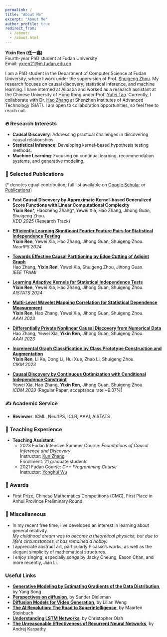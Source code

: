 ```yaml
---
permalink: /
title: "About Me"
excerpt: "About Me"
author_profile: true
redirect_from: 
  - /about/
  - /about.html
---
```


**Yixin Ren (任一鑫)**  
Fourth-year PhD student at Fudan University  
Email: [yxren21@m.fudan.edu.cn](mailto:yxren21@m.fudan.edu.cn)

I am a PhD student in the Department of Computer Science at Fudan University, where I work under the supervision of Prof. [Shuigeng Zhou](https://scholar.google.com/citations?user=yAE-Av4AAAAJ&hl=zh-CN). My research focuses on causal discovery, statistical inference, and machine learning. I have interned at Alibaba and worked as a research assistant at the Chinese University of Hong Kong under Prof. [Yufei Tao](https://www.cse.cuhk.edu.hk/~taoyf/). Currently, I collaborate with Dr. [Hao Zhang](https://people.ucas.ac.cn/~hzhang10) at Shenzhen Institutes of Advanced Technology (SIAT). I am open to collaboration opportunities, so feel free to reach out.

### 🔥 Research Interests
- **Causal Discovery**: Addressing practical challenges in discovering causal relationships.
- **Statistical Inference**: Developing kernel-based hypothesis testing methods.
- **Machine Learning**: Focusing on continual learning, recommendation systems, and generative modeling.

### 📝 Selected Publications  
(* denotes equal contribution; full list available on [Google Scholar](https://scholar.google.com/citations?user=6xjfkpkAAAAJ&hl=zh-CN) or [Publications](https://github.com/renyixin666/renyixin.github.io/blob/master/_pages/publications.md))

- **Fast Causal Discovery by Approximate Kernel-based Generalized Score Functions with Linear Computational Complexity**  
  **Yixin Ren**\*, Haocheng Zhang\*, Yewei Xia, Hao Zhang, Jihong Guan, Shuigeng Zhou.  
  *KDD 2025* (Research Track)
  
- [**Efficiently Learning Significant Fourier Feature Pairs for Statistical Independence Testing**](https://openreview.net/pdf?id=BEiqNQZIky)  
  **Yixin Ren**, Yewei Xia, Hao Zhang, Jihong Guan, Shuigeng Zhou.  
  *NeurIPS 2024*

- [**Towards Effective Causal Partitioning by Edge Cutting of Adjoint Graph**](https://ieeexplore.ieee.org/abstract/document/10614830)  
  Hao Zhang, **Yixin Ren**, Yewei Xia, Shuigeng Zhou, Jihong Guan.  
  *IEEE TPAMI*

- [**Learning Adaptive Kernels for Statistical Independence Tests**](https://proceedings.mlr.press/v238/ren24a/ren24a.pdf)  
  **Yixin Ren**, Yewei Xia, Hao Zhang, Jihong Guan, Shuigeng Zhou.  
  *AISTATS 2024*

- [**Multi-Level Wavelet Mapping Correlation for Statistical Dependence Measurement**](https://scholar.google.com/citations?view_op=view_citation&hl=en&user=6xjfkpkAAAAJ&citation_for_view=6xjfkpkAAAAJ:eQOLeE2rZwMC)  
  **Yixin Ren**, Hao Zhang, Yewei Xia, Jihong Guan, Shuigeng Zhou.  
  *AAAI 2023*

- [**Differentially Private Nonlinear Causal Discovery from Numerical Data**](https://ojs.aaai.org/index.php/AAAI/article/view/26452)  
  Hao Zhang, Yewei Xia, **Yixin Ren**, Jihong Guan, Shuigeng Zhou.  
  *AAAI 2023*

- [**Incremental Graph Classification by Class Prototype Construction and Augmentation**](https://scholar.google.com/citations?view_op=view_citation&hl=en&user=6xjfkpkAAAAJ&citation_for_view=6xjfkpkAAAAJ:_FxGoFyzp5QC)  
  **Yixin Ren**, Li Ke, Dong Li, Hui Xue, Zhao Li, Shuigeng Zhou.  
  *CIKM 2023*

- [**Causal Discovery by Continuous Optimization with Conditional Independence Constraint**](https://ieeexplore.ieee.org/abstract/document/10415743)  
  Yewei Xia, Hao Zhang, **Yixin Ren**, Jihong Guan, Shuigeng Zhou.  
  *ICDM 2023* (Regular Paper, acceptance rate ~9.37%)

### ✍️ Academic Service  
- **Reviewer**: ICML, NeurIPS, ICLR, AAAI, AISTATS

### 📐 Teaching Experience  
- **Teaching Assistant**:  
  - 2023 Fudan Intensive Summer Course: *Foundations of Causal Inference and Discovery*  
    Instructor: [Kun Zhang](https://www.andrew.cmu.edu/user/kunz1/index.html)  
    Enrollment: 21 graduate students
  - 2021 Fudan Course: *C++ Programming Course*  
    Instructor: [Yonghui Wu](https://cs.fudan.edu.cn/3e/9d/c25926a278173/page.htm)

### 🥇 Awards  
- First Prize, Chinese Mathematics Competitions (CMC), First Place in Anhui Province Preliminary Round

### 🧩 Miscellaneous  
- In my recent free time, I’ve developed an interest in learning about general relativity.  
  *My childhood dream was to become a theoretical physicist, but due to life's circumstances, it has remained a hobby.*
- I appreciate abstract art, particularly Picasso’s works, as well as the elegant simplicity of mathematical structures.  
- I enjoy singing, especially songs by Jacky Cheung, Eason Chan, and more recently, Jian Li.

### Useful Links
- [**Generative Modeling by Estimating Gradients of the Data Distribution**](https://yang-song.net/blog/2021/score/), by Yang Song
- [**Perspectives on diffusion**](https://sander.ai/2023/07/20/perspectives.html), by Sander Dieleman
- [**Diffusion Models for Video Generation**](https://lilianweng.github.io/posts/2024-04-12-diffusion-video), by Lilian Weng
- [**The AI Revolution: The Road to Superintelligence**](https://maartensteinbuch.com/2015/02/02/the-ai-revolution-the-road-to-superintelligence), by Maarten Steinbuch
- [**Understanding LSTM Networks**](https://colah.github.io/posts/2015-08-Understanding-LSTMs), by Christopher Olah
- [**The Unreasonable Effectiveness of Recurrent Neural Networks**](https://karpathy.github.io/2015/05/21/rnn-effectiveness), by Andrej Karpathy


